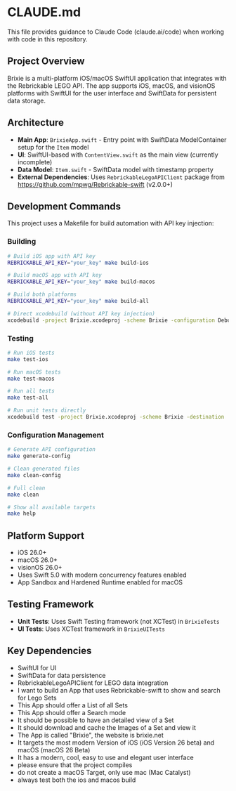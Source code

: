 # CLAUDE.md

This file provides guidance to Claude Code (claude.ai/code) when working with code in this repository.

## Project Overview

Brixie is a multi-platform iOS/macOS SwiftUI application that integrates with the Rebrickable LEGO API. The app supports iOS, macOS, and visionOS platforms with SwiftUI for the user interface and SwiftData for persistent data storage.

## Architecture

- **Main App**: `BrixieApp.swift` - Entry point with SwiftData ModelContainer setup for the `Item` model
- **UI**: SwiftUI-based with `ContentView.swift` as the main view (currently incomplete)
- **Data Model**: `Item.swift` - SwiftData model with timestamp property
- **External Dependencies**: Uses `RebrickableLegoAPIClient` package from https://github.com/mpwg/Rebrickable-swift (v2.0.0+)

## Development Commands

This project uses a Makefile for build automation with API key injection:

### Building
```bash
# Build iOS app with API key
REBRICKABLE_API_KEY="your_key" make build-ios

# Build macOS app with API key  
REBRICKABLE_API_KEY="your_key" make build-macos

# Build both platforms
REBRICKABLE_API_KEY="your_key" make build-all

# Direct xcodebuild (without API key injection)
xcodebuild -project Brixie.xcodeproj -scheme Brixie -configuration Debug build
```

### Testing
```bash
# Run iOS tests
make test-ios

# Run macOS tests
make test-macos

# Run all tests
make test-all

# Run unit tests directly
xcodebuild test -project Brixie.xcodeproj -scheme Brixie -destination 'platform=iOS Simulator,name=iPhone 16'
```

### Configuration Management
```bash
# Generate API configuration
make generate-config

# Clean generated files
make clean-config

# Full clean
make clean

# Show all available targets
make help
```

## Platform Support

- iOS 26.0+
- macOS 26.0+ 
- visionOS 26.0+
- Uses Swift 5.0 with modern concurrency features enabled
- App Sandbox and Hardened Runtime enabled for macOS

## Testing Framework

- **Unit Tests**: Uses Swift Testing framework (not XCTest) in `BrixieTests`
- **UI Tests**: Uses XCTest framework in `BrixieUITests`

## Key Dependencies

- SwiftUI for UI
- SwiftData for data persistence
- RebrickableLegoAPIClient for LEGO data integration
- I want to build an App that uses Rebrickable-swift to show and search for Lego Sets
- This App should offer a List of all Sets
- This App should offer a Search mode
- It should be possible to have an detailed view of a Set
- It should download and cache the Images of a Set and view it
- The App is called "Brixie", the website is brixie.net
- It targets the most modern Version of iOS (iOS Version 26 beta) and macOS (macOS 26 Beta)
- It has a modern, cool, easy to use and elegant user interface
- please ensure that the project compiles
- do not create a macOS Target, only use mac (Mac Catalyst)
- always test both the ios and macos build